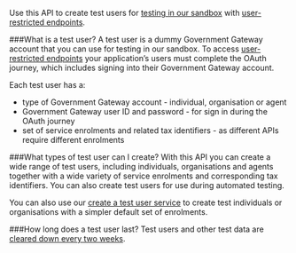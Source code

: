 Use this API to create test users for [testing in our sandbox](/api-documentation/docs/testing) with [user-restricted endpoints](/api-documentation/docs/authorisation/user-restricted-endpoints).

###What is a test user?
A test user is a dummy Government Gateway account that you can use for testing in our sandbox.
To access [user-restricted endpoints](/api-documentation/docs/authorisation/user-restricted-endpoints) your application’s users must complete the OAuth journey, which includes signing into their Government Gateway account.

Each test user has a:

* type of Government Gateway account - individual, organisation or agent
* Government Gateway user ID and password - for sign in during the OAuth journey
* set of service enrolments and related tax identifiers - as different APIs require different enrolments

###What types of test user can I create?
With this API you can create a wide range of test users, including individuals, organisations and agents together with a wide variety of service enrolments and corresponding tax identifiers. You can also create test users for use during automated testing.

You can also use our [create a test user service](/api-test-user) to create test individuals or organisations with a simpler default set of enrolments.

###How long does a test user last?
Test users and other test data are [cleared down every two weeks](/api-documentation/docs/testing/data-cleardown). 